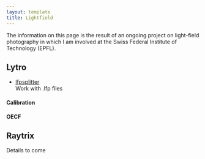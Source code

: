 ```yaml
---
layout: template
title: Lightfield
---
```


<div class="row">
<div class="col-lg-8">
The information on this page is the result of an ongoing project on light-field photography in which I am involved at the Swiss Federal Institute of Technology (EPFL).
</div></div>

## Lytro

- [lfpsplitter](https://github.com/nrpatel/lfptools)  
Work with .lfp files

#### Calibration


#### OECF


## Raytrix

Details to come
